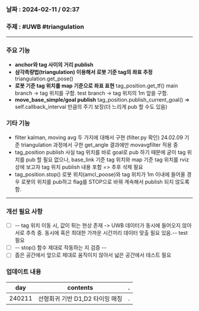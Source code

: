 ### 날짜 :  2024-02-11 / 02:37

### 주제 : #UWB #triangulation
---
### 주요 기능

- **anchor와 tag 사이의 거리 publish**
- **삼각측량법(triangulation) 이용해서 로봇 기준 tag의 좌표 추정**
	triangulation.get_pose()
- **로봇 기준 tag 위치를 map 기준으로 좌표 표현**
	 tag_position.get_tf()
		 main branch -> tag 위치를 구함.
		 test branch -> tag 위치의 1m 앞을 구함.
- **move_base_simple/goal publish**
	 tag_position.publish_current_goal()
	 => self.callback_interval 만큼의 주기 보장(더 느리게 pub 할 수도 있음)

### 기타 기능

- filter
	kalman, moving avg 두 가지에 대해서 구현 (filter.py 확인)
	24.02.09 기준 triangulation 과정에서 구한 get_angle 결과에만 movavgfilter 적용 중
- tag_position publish
	사실 tag 위치를 바로 goal로 pub 하기 때문에 굳이 tag 위치를 pub 할 필요 없으나,  base_link 기준 tag 위치와 map 기준 tag 위치를 rviz 상에 보고자 tag 위치 publish 내용 포함
	 => 추후 삭제 필요
- tag_position.stop()
	로봇 위치(amcl_poose)와 tag 위치가 1m 이내에 들어올 경우 로봇의 위치를 pub하고 flag를 STOP으로 바꿔 계속해서 publish 되지 않도록 함.

---

### 개선 필요 사항

- [ ] -- tag 위치 이동 시, 값이 튀는 현상 존재 -> UWB 데이터가 동시에 들어오지 않아서로 추측 중. 동시에 혹은 최대한 가까운 시간끼리 데이터 맞출 필요 있음.-- test 필요
- [ ] -- stop() 함수 제대로 작동하는 지 검증 -- 
- [ ] 좁은 공간에서 앞으로 제대로 움직이지 않아서 넓은 공간에서 테스트 필요

### 업데이트 내용
| day | contents | . |
|---|---|---|
| 240211 | 선형회귀 기반 D1,D2 타이밍 매칭 | . |
